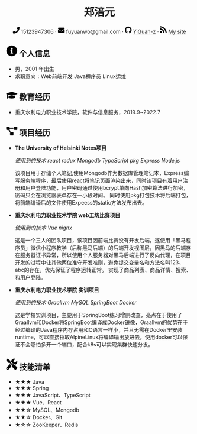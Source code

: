  <center>
     <h1>郑涪元</h1>
     <div>
         <span>
             <img src="assets/phone-solid.svg" width="18px">
             15123947306
         </span>
         ·
         <span>
             <img src="assets/envelope-solid.svg" width="18px">
             fuyuanwo@gmail.com
         </span>
         ·
         <span>
             <img src="assets/github-brands.svg" width="18px">
             <a href="https://github.com/YiGuan-z">YiGuan-z</a>
         </span>
         ·
         <span>
             <img src="assets/rss-solid.svg" width="18px">
             <a href="http://49.232.150.194">My site</a>
         </span>
     </div>
 </center>

 ## <img src="assets/info-circle-solid.svg" width="30px"> 个人信息 

 - 男，2001 年出生
 - 求职意向：Web前端开发 Java程序员 Linux运维

## <img src="assets/graduation-cap-solid.svg" width="30px"> 教育经历

- 重庆水利电力职业技术学院，软件与信息服务，2019.9~2022.7

## <img src="assets/project-diagram-solid.svg" width="30px"> 项目经历

- **The University of Helsinki Notes项目**

  *使用到的技术*
  *react redux Mongodb TypeScript pkg Express Node.js*

  该项目用于存储个人笔记,使用Mongodb作为数据库管理笔记本，Express编写服务端程序，最后使用react将笔记页面渲染出来，同时该项目有着用户注册和用户登陆功能，用户密码通过使用bcrypt单向Hash加密算法进行加密，密码只会在浏览器表单存在一小段时间。
  同时使用pkg打包技术将后端打包，将前端编译后的文件使用Expeess的static方法发布出去。

- **重庆水利电力职业技术学院 web工坊比赛项目**

    *使用到的技术*
    *Vue nignx*

    这是一个三人的团队项目，该项目因前端比赛没有开发后端，遂使用「黑马程序员」微信小程序教学（后称黑马后端）的后端开发视图层，因黑马的后端存在服务器证书异常，所以使用个人服务器对黑马后端进行了反向代理，在项目开发的过程中让其他两位准守开发准则，避免提交变量名和方法名叫123、abc的存在，优先保证了程序运转正常。
    实现了商品列表、商品详情、搜索、和用户登陆。

- **重庆水利电力职业技术学院 实训项目**

    *使用到的技术*
    *Graallvm MySQL SpringBoot Docker*

    这是学校实训项目，主要用于SpringBoot练习增删改查，亮点在于使用了Graallvm和Docker将SpringBoot编译成Docker镜像，Graallvm的优势在于经过编译的Java程序内存占用和C语言一样小，并且无需在Docker里安装runtime，可以直接拉取AlpineLinux将编译输出放进去，使用docker可以保证不会哪怕多开一个端口，配合k8s可以实现集群快速分发。

## <img src="assets/tools-solid.svg" width="30px"> 技能清单

- ★★★ Java
- ★★★ Spring
- ★★★ JavaScript、TypeScript
- ★★★ Vue、React
- ★★☆ MySQL、Mongodb
- ★★☆ Docker、Git
- ★☆☆ ZooKeeper、Redis